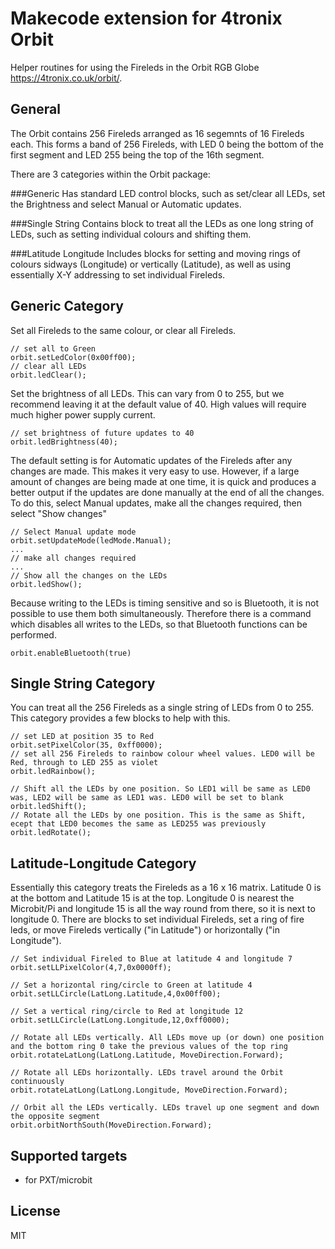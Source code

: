 # Makecode extension for 4tronix Orbit

Helper routines for using the Fireleds in the Orbit RGB Globe https://4tronix.co.uk/orbit/.

## General
The Orbit contains 256 Fireleds arranged as 16 segemnts of 16 Fireleds each. This forms a band of 256 Fireleds, with LED 0 being
the bottom of the first segment and LED 255 being the top of the 16th segment.

There are 3 categories within the Orbit package:

###Generic
Has standard LED control blocks, such as set/clear all LEDs, set the Brightness and select Manual or Automatic updates.

###Single String
Contains block to treat all the LEDs as one long string of LEDs, such as setting individual colours and shifting them.

###Latitude Longitude
Includes blocks for setting and moving rings of colours sidways (Longitude) or vertically (Latitude), as well as
using essentially X-Y addressing to set individual Fireleds.

## Generic Category
Set all Fireleds to the same colour, or clear all Fireleds.
```blocks
// set all to Green
orbit.setLedColor(0x00ff00);
// clear all LEDs
orbit.ledClear();
```

Set the brightness of all LEDs. This can vary from 0 to 255, but we recommend leaving it at the default value of 40. High values will require much higher power supply current.
```blocks
// set brightness of future updates to 40
orbit.ledBrightness(40);
```

The default setting is for Automatic updates of the Fireleds after any changes are made. This makes it very easy to use.
However, if a large amount of changes are being made at one time, it is quick and produces a better output if the updates are done manually
at the end of all the changes. To do this, select Manual updates, make all the changes required, then select "Show changes"
```blocks
// Select Manual update mode
orbit.setUpdateMode(ledMode.Manual);
...
// make all changes required
...
// Show all the changes on the LEDs
orbit.ledShow();
```

Because writing to the LEDs is timing sensitive and so is Bluetooth, it is not possible to use them both simultaneously.
Therefore there is a command which disables all writes to the LEDs, so that Bluetooth functions can be performed.
```blocks
orbit.enableBluetooth(true)
```

## Single String Category
You can treat all the 256 Fireleds as a single string of LEDs from 0 to 255. This category provides a few blocks to help with this.
```blocks
// set LED at position 35 to Red
orbit.setPixelColor(35, 0xff0000);
// set all 256 Fireleds to rainbow colour wheel values. LED0 will be Red, through to LED 255 as violet
orbit.ledRainbow();

// Shift all the LEDs by one position. So LED1 will be same as LED0 was, LED2 will be same as LED1 was. LED0 will be set to blank
orbit.ledShift();
// Rotate all the LEDs by one position. This is the same as Shift, ecept that LED0 becomes the same as LED255 was previously
orbit.ledRotate();
```

## Latitude-Longitude Category
Essentially this category treats the Fireleds as a 16 x 16 matrix. Latitude 0 is at the bottom and Latitude 15 is at the top.
Longitude 0 is nearest the Microbit/Pi and longitude 15 is all the way round from there, so it is next to longitude 0.
There are blocks to set individual Fireleds, set a ring of fire leds, or move Fireleds vertically ("in Latitude") or
horizontally ("in Longitude").
```blocks
// Set individual Fireled to Blue at latitude 4 and longitude 7
orbit.setLLPixelColor(4,7,0x0000ff);

// Set a horizontal ring/circle to Green at latitude 4
orbit.setLLCircle(LatLong.Latitude,4,0x00ff00);

// Set a vertical ring/circle to Red at longitude 12
orbit.setLLCircle(LatLong.Longitude,12,0xff0000);

// Rotate all LEDs vertically. All LEDs move up (or down) one position and the bottom ring 0 take the previous values of the top ring
orbit.rotateLatLong(LatLong.Latitude, MoveDirection.Forward);

// Rotate all LEDs horizontally. LEDs travel around the Orbit continuously
orbit.rotateLatLong(LatLong.Longitude, MoveDirection.Forward);

// Orbit all the LEDs vertically. LEDs travel up one segment and down the opposite segment
orbit.orbitNorthSouth(MoveDirection.Forward);
```

## Supported targets

* for PXT/microbit

## License

MIT

